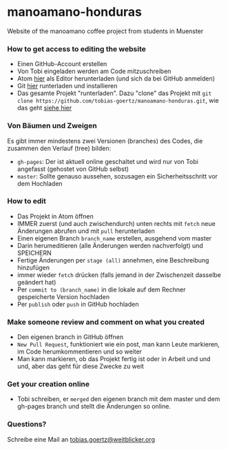 # manoamano-honduras
Website of the manoamano coffee project from students in Muenster

### How to get access to editing the website
- Einen GitHub-Account erstellen
- Von Tobi eingeladen werden am Code mitzuschreiben
- Atom [hier](https://atom.io/) als Editor herunterladen (und sich da bei GitHub anmelden)
- Git [hier](https://git-scm.com/book/en/v2/Getting-Started-Installing-Git) runterladen und installieren
- Das gesamte Projekt "runterladen". Dazu "clone" das Projekt mit `git clone https://github.com/tobias-goertz/manoamano-honduras.git`, wie das geht [siehe hier](https://git-scm.com/book/de/v1/Git-Grundlagen-Ein-Git-Repository-anlegen#Ein-existierendes-Repository-klonen)

### Von Bäumen und Zweigen
Es gibt immer mindestens zwei Versionen (branches) des Codes, die zusammen den Verlauf (tree) bilden:
- `gh-pages`: Der ist aktuell online geschaltet und wird nur von Tobi angefasst (gehostet von GitHub selbst)
- `master`: Sollte genauso aussehen, sozusagen ein Sicherheitsschritt vor dem Hochladen

### How to edit
- Das Projekt in Atom öffnen
- IMMER zuerst (und auch zwischendurch) unten rechts mit `fetch` neue Änderungen abrufen und mit `pull` herunterladen
- Einen eigenen Branch `branch_name` erstellen, ausgehend vom master
- Darin herumeditieren (alle Änderungen werden nachverfolgt) und SPEICHERN
- Fertige Änderungen per `stage (all)` annehmen, eine Beschreibung hinzufügen
- immer wieder `fetch` drücken (falls jemand in der Zwischenzeit dasselbe geändert hat)
- Per `commit to (branch_name)` in die lokale auf dem Rechner gespeicherte Version hochladen
- Per `publish` oder `push` in GitHub hochladen

### Make someone review and comment on what you created
- Den eigenen branch  in GitHub öffnen
- `New Pull Request`, funktioniert wie ein post, man kann Leute markieren, im Code herumkommentieren und so weiter
- Man kann markieren, ob das Projekt fertig ist oder in Arbeit und und und, aber das geht für diese Zwecke zu weit

### Get your creation online
- Tobi schreiben, er `merged` den eigenen branch mit dem master und dem gh-pages branch und stellt die Änderungen so online.

### Questions?
Schreibe eine Mail an tobias.goertz@weitblicker.org
